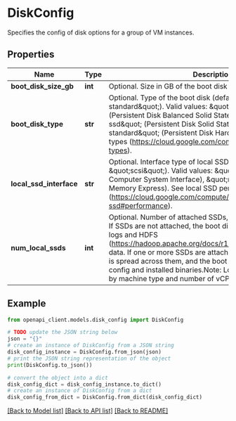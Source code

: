 # DiskConfig

Specifies the config of disk options for a group of VM instances.

## Properties

Name | Type | Description | Notes
------------ | ------------- | ------------- | -------------
**boot_disk_size_gb** | **int** | Optional. Size in GB of the boot disk (default is 500GB). | [optional] 
**boot_disk_type** | **str** | Optional. Type of the boot disk (default is \&quot;pd-standard\&quot;). Valid values: \&quot;pd-balanced\&quot; (Persistent Disk Balanced Solid State Drive), \&quot;pd-ssd\&quot; (Persistent Disk Solid State Drive), or \&quot;pd-standard\&quot; (Persistent Disk Hard Disk Drive). See Disk types (https://cloud.google.com/compute/docs/disks#disk-types). | [optional] 
**local_ssd_interface** | **str** | Optional. Interface type of local SSDs (default is \&quot;scsi\&quot;). Valid values: \&quot;scsi\&quot; (Small Computer System Interface), \&quot;nvme\&quot; (Non-Volatile Memory Express). See local SSD performance (https://cloud.google.com/compute/docs/disks/local-ssd#performance). | [optional] 
**num_local_ssds** | **int** | Optional. Number of attached SSDs, from 0 to 8 (default is 0). If SSDs are not attached, the boot disk is used to store runtime logs and HDFS (https://hadoop.apache.org/docs/r1.2.1/hdfs_user_guide.html) data. If one or more SSDs are attached, this runtime bulk data is spread across them, and the boot disk contains only basic config and installed binaries.Note: Local SSD options may vary by machine type and number of vCPUs selected. | [optional] 

## Example

```python
from openapi_client.models.disk_config import DiskConfig

# TODO update the JSON string below
json = "{}"
# create an instance of DiskConfig from a JSON string
disk_config_instance = DiskConfig.from_json(json)
# print the JSON string representation of the object
print(DiskConfig.to_json())

# convert the object into a dict
disk_config_dict = disk_config_instance.to_dict()
# create an instance of DiskConfig from a dict
disk_config_from_dict = DiskConfig.from_dict(disk_config_dict)
```
[[Back to Model list]](../README.md#documentation-for-models) [[Back to API list]](../README.md#documentation-for-api-endpoints) [[Back to README]](../README.md)


